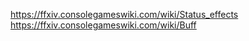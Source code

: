 https://ffxiv.consolegameswiki.com/wiki/Status_effects
https://ffxiv.consolegameswiki.com/wiki/Buff
